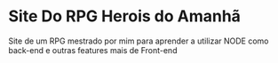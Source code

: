 <h1>Site Do RPG Herois do Amanhã</h1>

Site de um RPG mestrado por mim para aprender a utilizar NODE como back-end e outras features mais de Front-end
